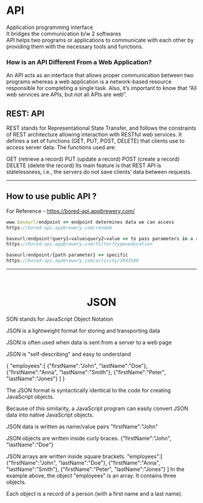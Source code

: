 # API

Application programming interface<br>
It bridges the communication b/w 2 softwares<br>
API helps two programs or applications to communicate with each other by providing them with the necessary tools and functions.

### How is an API Different From a Web Application?
An API acts as an interface that allows proper communication between two programs whereas a web application is a network-based resource responsible for completing a single task. Also, it’s important to know that “All web services are APIs, but not all APIs are web”.

## REST: API
REST stands for Representational State Transfer, and follows the constraints of REST architecture allowing interaction with RESTful web services. It defines a set of functions (GET, PUT, POST, DELETE) that clients use to access server data. The functions used are:

GET (retrieve a record)
PUT (update a record)
POST (create a record)
DELETE (delete the record)
Its main feature is that REST API is statelessness, i.e., the servers do not save clients’ data between requests.

---

## How to use public API ?

For Reference - https://bored-api.appbrewery.com/

```js
www.baseurl/endpoint => endpoint determines data we can access
https://bored-api.appbrewery.com/random

baseurl/endpoint?query1=value&query2=value => to pass parameters in a request
https://bored-api.appbrewery.com/filter?type=education

baseurl/endpoint/{path-parameter} => specific
https://bored-api.appbrewery.com/activity/3943506
```
---
<br>

# <center>JSON
SON stands for JavaScript Object Notation

JSON is a lightweight format for storing and transporting data

JSON is often used when data is sent from a server to a web page

JSON is "self-describing" and easy to understand

{
"employees":[
    {"firstName":"John", "lastName":"Doe"},
    {"firstName":"Anna", "lastName":"Smith"},
    {"firstName":"Peter", "lastName":"Jones"}
]
}

The JSON format is syntactically identical to the code for creating JavaScript objects.

Because of this similarity, a JavaScript program can easily convert JSON data into native JavaScript objects.

JSON data is written as name/value pairs
"firstName":"John"

JSON objects are written inside curly braces.
{"firstName":"John", "lastName":"Doe"}

JSON arrays are written inside square brackets.
"employees":[
    {"firstName":"John", "lastName":"Doe"},
    {"firstName":"Anna", "lastName":"Smith"},
    {"firstName":"Peter", "lastName":"Jones"}
]
In the example above, the object "employees" is an array. It contains three objects.

Each object is a record of a person (with a first name and a last name).